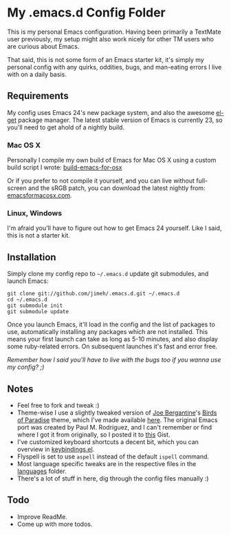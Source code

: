 # My .emacs.d Config Folder

This is my personal Emacs configuration. Having been primarily a TextMate user
previously, my setup might also work nicely for other TM users who are curious
about Emacs.

That said, this is not some form of an Emacs starter kit, it's simply my
personal config with any quirks, oddities, bugs, and man-eating errors I live
with on a daily basis.


## Requirements

My config uses Emacs 24's new package system, and also the awesome [el-get][]
package manager. The latest stable version of Emacs is currently 23, so you'll
need to get ahold of a nightly build.

[el-get]: https://github.com/dimitri/el-get


### Mac OS X

Personally I compile my own build of Emacs for Mac OS X using a custom build
script I wrote: [build-emacs-for-osx][]

[build-emacs-for-osx]: (https://github.com/jimeh/build-emacs-for-osx)

Or if you prefer to not compile it yourself, and you can live without
full-screen and the sRGB patch, you can download the latest nightly from:
[emacsformacosx.com](http://emacsformacosx.com/builds).


### Linux, Windows

I'm afraid you'll have to figure out how to get Emacs 24 yourself. Like I
said, this is not a starter kit.


## Installation

Simply clone my config repo to `~/.emacs.d` update git submodules, and launch
Emacs:

    git clone git://github.com/jimeh/.emacs.d.git ~/.emacs.d
    cd ~/.emacs.d
    git submodule init
    git submodule update

Once you launch Emacs, it'll load in the config and the list of packages to
use, automatically installing any packages which are not installed. This means
your first launch can take as long as 5-10 minutes, and also display some
ruby-related errors. On subsequent launches it's fast and error free.

*Remember how I said you'll have to live with the bugs too if you wanna use my
config? ;)*


## Notes

* Feel free to fork and tweak :)
* Theme-wise I use a slightly tweaked version of [Joe Bergantine][]'s [Birds of
  Paradise][] theme, which I've made available [here][my-theme]. The original
  Emacs port was created by Paul M. Rodriguez, and I can't remember or find
  where I got it from originally, so I posted it to [this][ori-theme] Gist.
* I've customized keyboard shortcuts a decent bit, which you can overview in
  [keybindings.el][].
* Flyspell is set to use `aspell` instead of the default `ispell` command.
* Most language specific tweaks are in the respective files in the
  [languages][] folder.
* There's a lot of stuff in here, dig through the config files manually :)

[Joe Bergantine]: http://joebergantine.com/
[Birds of Paradise]: http://joebergantine.com/werkstatt/birds-of-paradise
[my-theme]: https://github.com/jimeh/birds-of-paradise-plus-theme.el
[ori-theme]: https://gist.github.com/1130343
[keybindings.el]: https://github.com/jimeh/.emacs.d/blob/master/keybindings.el
[languages]: https://github.com/jimeh/.emacs.d/tree/master/languages


## Todo ##

* Improve ReadMe.
* Come up with more todos.
